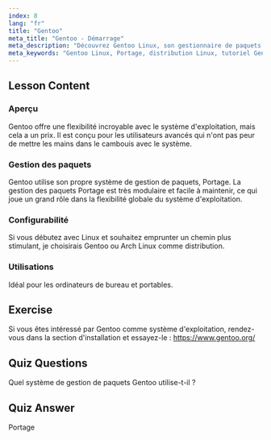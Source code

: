 ```yaml
---
index: 8
lang: "fr"
title: "Gentoo"
meta_title: "Gentoo - Démarrage"
meta_description: "Découvrez Gentoo Linux, son gestionnaire de paquets Portage et sa grande configurabilité. Découvrez si cette distribution flexible est faite pour votre parcours Linux avancé."
meta_keywords: "Gentoo Linux, Portage, distribution Linux, tutoriel Gentoo, débutant Linux, guide Linux, configurabilité Gentoo"
---
```


## Lesson Content

### Aperçu

Gentoo offre une flexibilité incroyable avec le système d'exploitation, mais cela a un prix. Il est conçu pour les utilisateurs avancés qui n'ont pas peur de mettre les mains dans le cambouis avec le système.

### Gestion des paquets

Gentoo utilise son propre système de gestion de paquets, Portage. La gestion des paquets Portage est très modulaire et facile à maintenir, ce qui joue un grand rôle dans la flexibilité globale du système d'exploitation.

### Configurabilité

Si vous débutez avec Linux et souhaitez emprunter un chemin plus stimulant, je choisirais Gentoo ou Arch Linux comme distribution.

### Utilisations

Idéal pour les ordinateurs de bureau et portables.

## Exercise

Si vous êtes intéressé par Gentoo comme système d'exploitation, rendez-vous dans la section d'installation et essayez-le : <https://www.gentoo.org/>

## Quiz Questions

Quel système de gestion de paquets Gentoo utilise-t-il ?

## Quiz Answer

Portage
